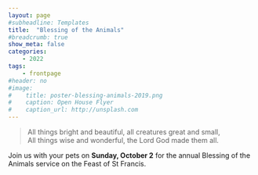 ```yaml
---
layout: page
#subheadline: Templates
title:  "Blessing of the Animals"
#breadcrumb: true
show_meta: false
categories:
    - 2022
tags:
    - frontpage
#header: no
#image:
#    title: poster-blessing-animals-2019.png
#    caption: Open House Flyer
#    caption_url: http://unsplash.com
---
```

> All things bright and beautiful, all creatures great and small,<br>All things wise and wonderful, the Lord God made them all.

Join us with your pets on <b>Sunday, October 2</b> for the annual Blessing of the Animals service on the Feast of St Francis.
